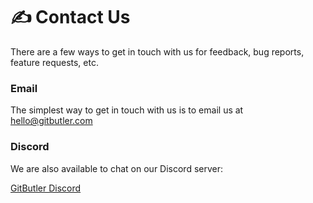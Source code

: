 # ✍ Contact Us

There are a few ways to get in touch with us for feedback, bug reports, feature requests, etc.

### Email

The simplest way to get in touch with us is to email us at [hello@gitbutler.com](mailto://hello@gitbutler.com)

### Discord

We are also available to chat on our Discord server:

[GitButler Discord](https://discord.gg/MmFkmaJ42D)
